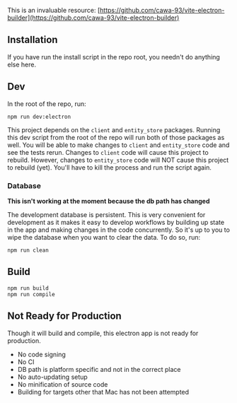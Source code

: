 This is an invaluable resource: [https://github.com/cawa-93/vite-electron-builder](https://github.com/cawa-93/vite-electron-builder)

## Installation

If you have run the install script in the repo root, you needn't do anything else here.

## Dev

In the root of the repo, run:

```
npm run dev:electron
```

This project depends on the `client` and `entity_store` packages. Running this dev script from the root of the repo will run both of those packages as well. You will be able to make changes to `client` and `entity_store` code and see the tests rerun. Changes to `client` code will cause this project to rebuild. However, changes to `entity_store` code will NOT cause this project to rebuild (yet). You'll have to kill the process and run the script again.

### Database

**This isn't working at the moment because the db path has changed**

The development database is persistent. This is very convenient for development as it makes it easy to develop workflows by building up state in the app and making changes in the code concurrently. So it's up to you to wipe the database when you want to clear the data. To do so, run:

```
npm run clean
```

## Build

```
npm run build
npm run compile
```

## Not Ready for Production

Though it will build and compile, this electron app is not ready for production.

- No code signing
- No CI
- DB path is platform specific and not in the correct place
- No auto-updating setup
- No minification of source code
- Building for targets other that Mac has not been attempted
